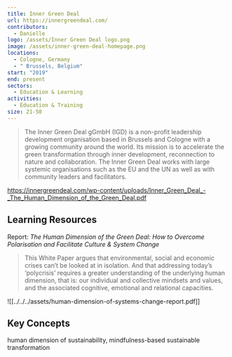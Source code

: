 ```yaml
---
title: Inner Green Deal
url: https://innergreendeal.com/
contributors:
  - Danielle
logo: /assets/Inner Green Deal logo.png
image: /assets/inner-green-deal-homepage.png
locations:
  - Cologne, Germany
  - " Brussels, Belgium"
start: "2019"
end: present
sectors:
  - Education & Learning
activities:
  - Education & Training
size: 21-50
---
```

> The Inner Green Deal gGmbH (IGD) is a non-profit leadership development organisation based in Brussels and Cologne with a growing community around the world. Its mission is to accelerate the green transformation through inner development, reconnection to nature and collaboration. The Inner Green Deal works with large systemic organisations such as the EU and the UN as well as with community leaders and facilitators.
 
https://innergreendeal.com/wp-content/uploads/Inner_Green_Deal_-_The_Human_Dimension_of_the_Green_Deal.pdf

## Learning Resources

Report: *The Human Dimension of the Green Deal: How to Overcome Polarisation and Facilitate Culture & System Change*

>This White Paper argues that environmental, social and economic crises can’t be looked at in isolation. And that addressing today’s ‘polycrisis’ requires a greater understanding of the underlying human dimension, that is: our individual and collective mindsets and values, and the associated cognitive, emotional and relational capacities.

![[../../../assets/human-dimension-of-systems-change-report.pdf]]

## Key Concepts

human dimension of sustainability, mindfulness-based sustainable transformation
